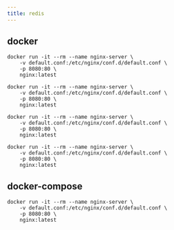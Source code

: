 ```yaml
---
title: redis
---
```


## docker
```shell script title="部署 nginx"
docker run -it --rm --name nginx-server \
    -v default.conf:/etc/nginx/conf.d/default.conf \
    -p 8080:80 \
    nginx:latest
```

```shell script title="部署 redis"
docker run -it --rm --name nginx-server \
    -v default.conf:/etc/nginx/conf.d/default.conf \
    -p 8080:80 \
    nginx:latest
```

```shell script title="部署 postgres"
docker run -it --rm --name nginx-server \
    -v default.conf:/etc/nginx/conf.d/default.conf \
    -p 8080:80 \
    nginx:latest
```

```shell script title="部署 rabbitmq"
docker run -it --rm --name nginx-server \
    -v default.conf:/etc/nginx/conf.d/default.conf \
    -p 8080:80 \
    nginx:latest
```

## docker-compose
```shell script title="指定默认配置文件"
docker run -it --rm --name nginx-server \
    -v default.conf:/etc/nginx/conf.d/default.conf \
    -p 8080:80 \
    nginx:latest
```


